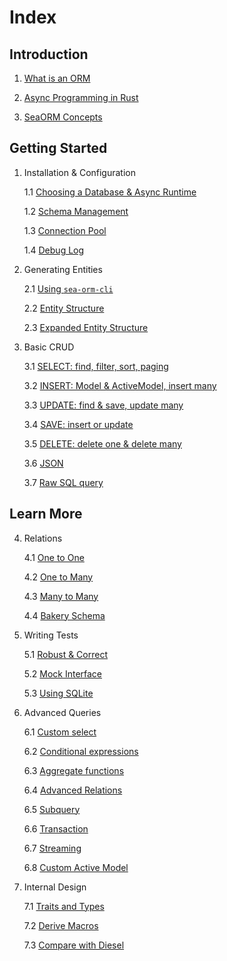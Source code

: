 # Index

## Introduction

1. [What is an ORM](/docs/introduction/orm)

2. [Async Programming in Rust](/docs/introduction/async)

3. [SeaORM Concepts](/docs/introduction/sea-orm)

## Getting Started

1. Installation & Configuration

	1.1 [Choosing a Database & Async Runtime](/docs/install-and-config/database-and-async-runtime)

	1.2 [Schema Management](/docs/install-and-config/schema)

	1.3 [Connection Pool](/docs/install-and-config/connection)

	1.4 [Debug Log](/docs/install-and-config/debug-log)

2. Generating Entities

	2.1 [Using `sea-orm-cli`](/docs/generate-entity/sea-orm-cli)

	2.2 [Entity Structure](/docs/generate-entity/entity-structure)

	2.3 [Expanded Entity Structure](/docs/generate-entity/expanded-entity-structure)

3. Basic CRUD

	3.1 [SELECT: find, filter, sort, paging](/docs/basic-crud/select)

	3.2 [INSERT: Model & ActiveModel, insert many](/docs/basic-crud/insert)

	3.3 [UPDATE: find & save, update many](/docs/basic-crud/update)

	3.4 [SAVE: insert or update](/docs/basic-crud/save)

	3.5 [DELETE: delete one & delete many](/docs/basic-crud/delete)

	3.6 [JSON](/docs/basic-crud/json)

	3.7 [Raw SQL query](/docs/basic-crud/raw-sql)

## Learn More

4. Relations

	4.1 [One to One](/docs/relation/one-to-one)

	4.2 [One to Many](/docs/relation/one-to-many)

	4.3 [Many to Many](/docs/relation/many-to-many)

	4.4 [Bakery Schema](/docs/relation/bakery-schema)

5. Writing Tests

	5.1 [Robust & Correct](/docs/write-test/testing)

	5.2 [Mock Interface](/docs/write-test/mock)

	5.3 [Using SQLite](/docs/write-test/sqlite)

6. Advanced Queries

	6.1 [Custom select](/docs/advanced-query/custom-select)

	6.2 [Conditional expressions](/docs/advanced-query/conditional-expression)

	6.3 [Aggregate functions](/docs/advanced-query/aggregate-function)

	6.4 [Advanced Relations](/docs/advanced-query/advanced-relations)

	6.5 [Subquery](/docs/advanced-query/subquery)

	6.6 [Transaction](/docs/advanced-query/transaction)

	6.7 [Streaming](/docs/advanced-query/streaming)

	6.8 [Custom Active Model](/docs/advanced-query/custom-active-model)

7. Internal Design

	7.1 [Traits and Types](/docs/internal-design/trait-and-type)

	7.2 [Derive Macros](/docs/internal-design/derive-macro)

	7.3 [Compare with Diesel](/docs/internal-design/diesel)